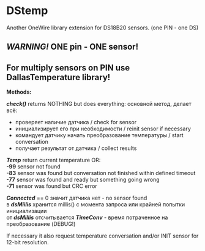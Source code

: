 # DStemp
Another OneWire library extension for DS18B20 sensors. (one PIN - one DS)
 
***WARNING!***  **ONE pin - ONE sensor!**  
---

For multiply sensors on PIN use DallasTemperature library!
---
 
**Methods:**  

   **_check()_** returns NOTHING but does everything:
   основной метод, делает всё:
   - проверяет наличие датчика / check for sensor
   - инициализирует его при необходимости / reinit sensor if necessary
   - командует датчику начать преобразование температуры / start conversation
   - получает результат от датчика / collect results
   
   **_Temp_** return current temperature OR:  
   **-99**  sensor not found  
   **-83**  sensor was found but conversation not finished within defined timeout  
   **-77**  sensor was found and ready but something going wrong  
   **-71**  sensor was found but CRC error  

   **_Connected_** == 0 значит датчика нет - no sensor found  
   в **_dsMiilis_** хранится millis() c момента запроса или крайней попытки инициализации  
   от **_dsMillis_** отсчитывается **_TimeConv_** - время потраченное на преобразование (DEBUG!)  

If neсessary it also request temperature conversation and/or INIT sensor for 12-bit resolution.  
